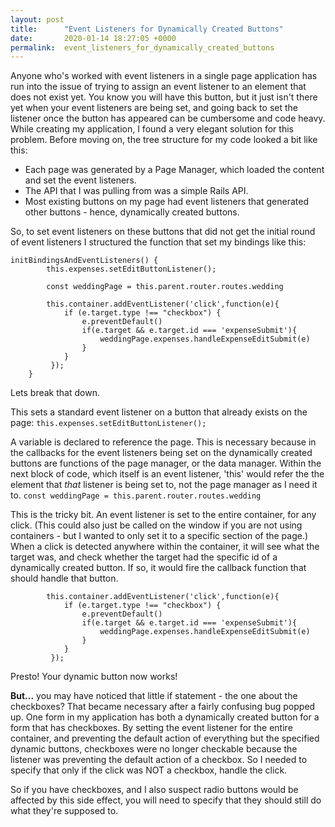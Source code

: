 ```yaml
---
layout: post
title:      "Event Listeners for Dynamically Created Buttons"
date:       2020-01-14 18:27:05 +0000
permalink:  event_listeners_for_dynamically_created_buttons
---
```



Anyone who's worked with event listeners in a single page application has run into the issue of trying to assign an event listener to an element that does not exist yet. You know you will have this button, but it just isn't there yet when your event listeners are being set, and going back to set the listener once the button has appeared can be cumbersome and code heavy. While creating my application, I found a very elegant solution for this problem. Before moving on, the tree structure for my code looked a bit like this:

* Each page was generated by a Page Manager, which loaded the content and set the event listeners.
* The API that I was pulling from was a simple Rails API.
* Most existing buttons on my page had event listeners that generated other buttons - hence, dynamically created buttons.

So, to set event listeners on these buttons that did not get the initial round of event listeners I structured the function that set my bindings like this:

```
initBindingsAndEventListeners() {
        this.expenses.setEditButtonListener();

        const weddingPage = this.parent.router.routes.wedding
				
        this.container.addEventListener('click',function(e){
            if (e.target.type !== "checkbox") {
                e.preventDefault()
                if(e.target && e.target.id === 'expenseSubmit'){
                    weddingPage.expenses.handleExpenseEditSubmit(e)
                }
            }
         });
    }
```

Lets break that down.

This sets a standard event listener on a button that already exists on the page:
```this.expenses.setEditButtonListener();```

A variable is declared to reference the page. This is necessary because in the callbacks for the event listeners being set on the dynamically created buttons are functions of the page manager, or the data manager. Within the next block of code, which itself is an event listener, 'this' would refer the the element that *that* listener is being set to, not the page manager as I need it to.
```const weddingPage = this.parent.router.routes.wedding```

This is the tricky bit. An event listener is set to the entire container, for any click. (This could also just be called on the window if you are not using containers - but I wanted to only set it to a specific section of the page.) When a click is detected anywhere within the container, it will see what the target was, and check whether the target had the specific id of a dynamically created button. If so, it would fire the callback function that should handle that button.
```
        this.container.addEventListener('click',function(e){
            if (e.target.type !== "checkbox") {
                e.preventDefault()
                if(e.target && e.target.id === 'expenseSubmit'){
                    weddingPage.expenses.handleExpenseEditSubmit(e)
                }
            }
         });
```

Presto! Your dynamic button now works!

**But...** you may have noticed that little if statement - the one about the checkboxes? That became necessary after a fairly confusing bug popped up. One form in my application has both a dynamically created button for a form that has checkboxes. By setting the event listener for the entire container, and preventing the default action of everything but the specified dynamic buttons, checkboxes were no longer checkable because the listener was preventing the default action of a checkbox. So I needed to specify that only if the click was NOT a checkbox, handle the click.

So if you have checkboxes, and I also suspect radio buttons would be affected by this side effect,  you will need to specify that they should still do what they're supposed to.

